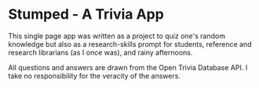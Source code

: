 # Stumped - A Trivia App
 
This single page app was written as a project to quiz one's random knowledge but also as a research-skills prompt for students, reference and research librarians (as I once was), and rainy afternoons.

All questions and answers are drawn from the Open Trivia Database API. I take no responsibility for the veracity of the answers. 

